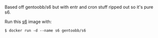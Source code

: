Based off gentoobb/s6 but with entr and cron stuff ripped out so it's pure s6.

Run this [s6][] image with:

    $ docker run -d --name s6 gentoobb/s6


[s6]: http://skarnet.org/software/s6/
[entr]: http://entrproject.org/
[busybox-crond]: http://www.busybox.net/downloads/BusyBox.html
